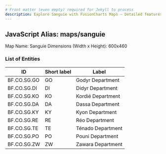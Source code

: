 ```yaml
---
# Front matter (even empty) required for Jekyll to process
description: Explore Sanguie with FusionCharts Maps – Detailed features for seamless integration. Try now & enhance your data visualization today! 
---
```


## JavaScript Alias: maps/sanguie

Map Name: Sanguie
Dimensions (Width x Height): 600x460

### List of Entities

ID | Short label | Label
---|---|---|
BF.CO.SG.GO|GO|Godyr Department
BF.CO.SG.DI|DI|Didyr Department
BF.CO.SG.KO|KO|Kordié Department
BF.CO.SG.DA|DA|Dassa Department
BF.CO.SG.KY|KY|Kyon Department
BF.CO.SG.RE|RE|Réo Department
BF.CO.SG.TE|TE|Ténado Department
BF.CO.SG.PO|PO|Pouni Department
BF.CO.SG.ZW|ZW|Zawara Department
